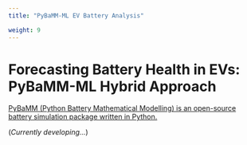 ```yaml
---
title: "PyBaMM-ML EV Battery Analysis"

weight: 9
---
```

# Forecasting Battery Health in EVs: PyBaMM-ML Hybrid Approach

[PyBaMM (Python Battery Mathematical Modelling) is an open-source battery simulation package written in Python.](https://pybamm.org/)

(*Currently developing...*)